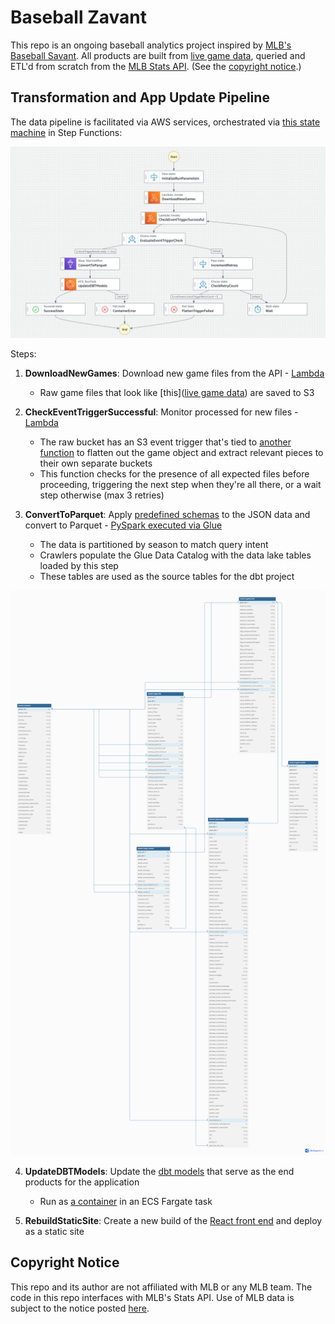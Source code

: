# Baseball Zavant

This repo is an ongoing baseball analytics project inspired by [MLB's Baseball Savant](https://baseballsavant.mlb.com/). All products are built from [live game data](https://github.com/zpgallegos/zavant/blob/master/docs/example-game-raw.json), queried and ETL'd from scratch from the [MLB Stats API](https://statsapi.mlb.com). (See the [copyright notice](#copyright-notice).)

## Transformation and App Update Pipeline

The data pipeline is facilitated via AWS services, orchestrated via [this state machine](https://github.com/zpgallegos/zavant/blob/master/landing/step-functions/zavant-update-pipeline-sanitized.json) in Step Functions:

![Pipeline](landing/step-functions/pipeline.png)

Steps:

1. **DownloadNewGames**: Download new game files from the API - [Lambda](https://github.com/zpgallegos/zavant/blob/master/landing/lambda/zavant-download-games/function/lambda_function.py)

    - Raw game files that look like [this]([live game data](https://github.com/zpgallegos/zavant/blob/master/docs/example-game-raw.json)) are saved to S3

2. **CheckEventTriggerSuccessful**: Monitor processed for new files - [Lambda](https://github.com/zpgallegos/zavant/blob/master/landing/lambda/zavant-monitor-for-flattened/function/lambda_function.py)

    - The raw bucket has an S3 event trigger that's tied to [another function](https://github.com/zpgallegos/zavant/tree/master/landing/lambda/zavant-process-raw-game) to flatten out the game object and extract relevant pieces to their own separate buckets
    - This function checks for the presence of all expected files before proceeding, triggering the next step when they're all there, or a wait step otherwise (max 3 retries)

3. **ConvertToParquet**: Apply [predefined schemas](https://github.com/zpgallegos/zavant/blob/master/landing/glue/schemas) to the JSON data and convert to Parquet - [PySpark executed via Glue](https://github.com/zpgallegos/zavant/blob/master/landing/glue/statsapi_convert_json_to_parquet.py)
    - The data is partitioned by season to match query intent
    - Crawlers populate the Glue Data Catalog with the data lake tables loaded by this step
    - These tables are used as the source tables for the dbt project

![Data Model](docs/zavant_datamart.png)

4. **UpdateDBTModels**: Update the [dbt models](https://github.com/zpgallegos/zavant/tree/master/dbt/zavant_mlb_analytics) that serve as the end products for the application

    - Run as [a container](https://github.com/zpgallegos/zavant/blob/master/dbt/Dockerfile) in an ECS Fargate task

5. **RebuildStaticSite**: Create a new build of the [React front end](https://github.com/zpgallegos/zavant/tree/master/app) and deploy as a static site

## Copyright Notice

This repo and its author are not affiliated with MLB or any MLB team. The code in this repo interfaces with MLB's Stats API. Use of MLB data is subject to the notice posted [here](http://gdx.mlb.com/components/copyright.txt).
